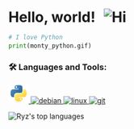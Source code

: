 <!--## Hi there 👋

**ryzbyte/ryzbyte** is a ✨ _special_ ✨ repository because its `README.md` (this file) appears on your GitHub profile.

Here are some ideas to get you started:

- 🔭 I’m currently working on ...
- 🌱 I’m currently learning ...
- 👯 I’m looking to collaborate on ...
- 🤔 I’m looking for help with ...
- 💬 Ask me about ...
- 📫 How to reach me: ...
- 😄 Pronouns: ...
- ⚡ Fun fact: ...
-->

<h1 style="margin-bottom: 5px;">Hello, world! 
  <img src="https://raw.githubusercontent.com/iampavangandhi/iampavangandhi/master/gifs/Hi.gif" alt="Hi" width="30" style="margin-left: 10px;" />
</h1>

```python
# I love Python
print(monty_python.gif)
```

### 🛠 Languages and Tools:
<p>
  <!-- Python -->
  <a href="https://www.python.org" target="_blank" rel="noreferrer">
    <img src="https://raw.githubusercontent.com/devicons/devicon/master/icons/python/python-original.svg" alt="python" width="40" height="40"/>
  </a>

  <!-- Debian -->
  <a href="https://www.debian.org/" target="_blank" rel="noreferrer">
    <img src="https://www.vectorlogo.zone/logos/debian/debian-icon.svg" alt="debian" width="40" height="40"/>
  </a>

  <!-- Tux / Linux Generic -->
  <a href="https://www.linux.org/" target="_blank" rel="noreferrer">
    <img src="https://upload.wikimedia.org/wikipedia/commons/a/af/Tux.png" alt="linux" width="40" height="40"/>
  </a>

  <!-- Git -->
  <a href="https://git-scm.com/" target="_blank" rel="noreferrer">
    <img src="https://www.vectorlogo.zone/logos/git-scm/git-scm-icon.svg" alt="git" width="40" height="40"/>
  </a>
</p>

<!-- Top Languages -->
<p>
  <img src="https://github-readme-stats.vercel.app/api/top-langs/?username=ryzbyte&theme=dark&show_icons=true&hide_border=true&layout=compact" alt="Ryz's top languages" />
</p>

<!-- 
### 🌐 Connect with Me:

<p>
  <a href="https://facebook.com/" target="_blank">
    <img align="center" src="https://raw.githubusercontent.com/rahuldkjain/github-profile-readme-generator/master/src/images/icons/Social/facebook.svg" alt="" height="30" width="40" />
  </a>
  <a href="https://discord.gg/" target="_blank">
    <img align="center" src="https://raw.githubusercontent.com/rahuldkjain/github-profile-readme-generator/master/src/images/icons/Social/discord.svg" alt="" height="30" width="40" />
  </a>
  <a href="https://twitter.com/" target="_blank">
    <img align="center" src="https://raw.githubusercontent.com/rahuldkjain/github-profile-readme-generator/master/src/images/icons/Social/twitter.svg" alt="" height="30" width="40" />
  </a>
</p>
-->
